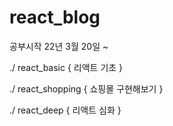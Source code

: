 # react_blog

<p>공부시작 22년 3월 20일 ~ </p>

<p>./ react_basic { 리액트 기초 } </p>
<p>./ react_shopping { 쇼핑몰 구현해보기 } </p>
<p>./ react_deep { 리액트 심화 } </p>
